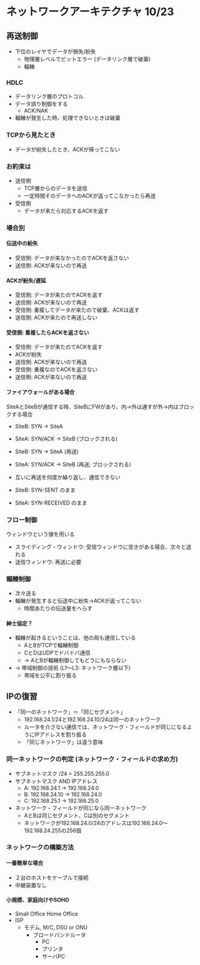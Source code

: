 # ネットワークアーキテクチャ 10/23

## 再送制御
* 下位のレイヤでデータが損失/紛失
  * 物理層レベルでビットエラー (データリンク層で破棄)
  * 輻輳

### HDLC
* データリンク層のプロトコル
* データ誤り制御をする
  * ACK/NAK
* 輻輳が発生した時、処理できないときは破棄

### TCPから見たとき
* データが紛失したとき、ACKが帰ってこない

### お約束は
* 送信側
  * TCP層からのデータを送信
  * 一定時間そのデータへのACKが返ってこなかったら再送
* 受信側
  * データが来たら対応するACKを返す

### 場合別
#### 伝送中の紛失
* 受信側: データが来なかったのでACKを返さない
* 送信側: ACKが来ないので再送

#### ACKが紛失/遅延
* 受信側: データが来たのでACKを返す
* 送信側: ACKが来ないので再送
* 受信側: 重複してデータが来たので破棄、ACKは返す
* 送信側: ACKが来たので再送しない

#### 受信側: 重複したらACKを返さない
* 受信側: データが来たのでACKを返す
* ACKが紛失
* 送信側: ACKが来ないので再送
* 受信側: 重複なのでACKを返さない
* 送信側: ACKが来ないので再送

#### ファイアウォールがある場合
SiteAとSiteBが通信する時、SiteBにFWがあり、内→外は通すが外→内はブロックする場合

* SiteB: SYN -> SiteA
* SiteA: SYN/ACK -> SiteB (ブロックされる)
* SiteB: SYN -> SiteA (再送)
* SiteA: SYN/ACK -> SiteB (再送; ブロックされる)
* 互いに再送を何度か繰り返し、通信できない


* SiteB: SYN-SENT のまま
* SiteA: SYN-RECEIVED のまま

### フロー制御
ウィンドウという値を用いる

* スライディング・ウィンドウ: 受信ウィンドウに空きがある場合、次々と送れる
* 送信ウィンドウ: 再送に必要

### 輻輳制御
* 次々送る
* 輻輳が発生すると伝送中に紛失→ACKが返ってこない
  * 時間あたりの伝送量をへらす

#### 紳士協定？
* 輻輳が起きるということは、他の局も通信している
  * AとBがTCPで輻輳制御
  * CとDはUDPでドバドバ通信
  * → AとBが輻輳制御してもどうにもならない
* → 帯域制御の技術 (L1〜L3: ネットワーク層以下)
  * 帯域を公平に割り振る

## IPの復習
* 「同一のネットワーク」＝「同じセグメント」
  * 192.168.24.1/24と192.168.24.10/24は同一のネットワーク
  * ルータを介さない通信では、ネットワーク・フィールドが同じになるようにIPアドレスを割り振る
  * 「同じネットワーク」は違う意味

### 同一ネットワークの判定 (ネットワーク・フィールドの求め方)
* サブネットマスク /24 = 255.255.255.0
* サブネットマスク AND IPアドレス
  * A: 192.168.24.1 → 192.168.24.0
  * B: 192.168.24.10 → 192.168.24.0
  * C: 192.168.25.1 → 192.168.25.0
* ネットワーク・フィールドが同じなら同一ネットワーク
  * AとBは同じセグメント、Cは別のセグメント
  * ネットワークが192.168.24.0/24のアドレスは192.168.24.0〜192.168.24.255の256個

### ネットワークの構築方法
#### 一番簡単な場合
* ２台のホストをケーブルで接続
* 中継装置なし

#### 小規模、家庭向けやSOHO
* Small Office Home Office
* ISP
  * モデム, M/C, DSU or ONU
    * ブロードバンドルータ
      * PC
      * プリンタ
      * サーバPC
